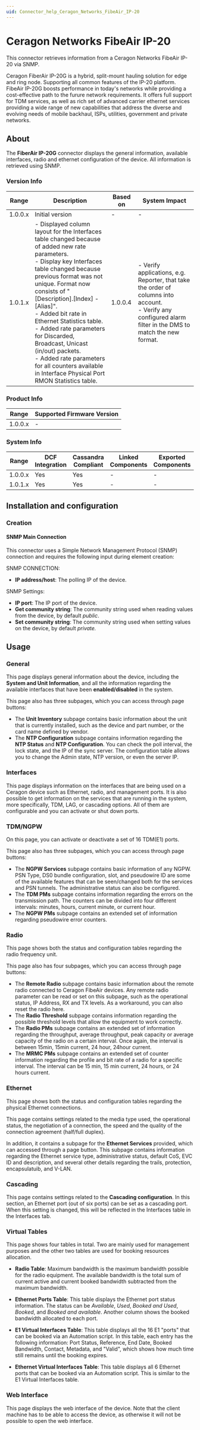 ```yaml
---
uid: Connector_help_Ceragon_Networks_FibeAir_IP-20
---
```


# Ceragon Networks FibeAir IP-20

This connector retrieves information from a Ceragon Networks FibeAir IP-20 via SNMP.

Ceragon FiberAir IP-20G is a hybrid, split-mount hauling solution for edge and ring node. Supporting all common features of the IP-20 platform. FibeAir IP-20G boosts performance in today's networks while providing a cost-effective path to the furure network requirements. It offers full support for TDM services, as well as rich set of advanced carrier ethernet services providing a wide range of new capabilities that address the diverse and evolving needs of mobile backhaul, ISPs, utilities, government and private networks.

## About

The **FiberAir IP-20G** connector displays the general information, available interfaces, radio and ethernet configuration of the device. All information is retrieved using SNMP.

### Version Info

| Range   | Description      | Based on | System Impact |
|---------|------------------|----------|---------------------|
| 1.0.0.x | Initial version  | -        | -             |
| 1.0.1.x | - Displayed column layout for the Interfaces table changed because of added new rate parameters.<br>- Display key Interfaces table changed because previous format was not unique. Format now consists of "\[Description\].\[Index\] - \[Alias\]".<br>- Added bit rate in Ethernet Statistics table.<br>- Added rate parameters for Discarded, Broadcast, Unicast (in/out) packets.<br>- Added rate parameters for all counters available in Interface Physical Port RMON Statistics table. | 1.0.0.4  | - Verify applications, e.g. Reporter, that take the order of columns into account.<br> - Verify any configured alarm filter in the DMS to match the new format. |

### Product Info

| Range   | Supported Firmware Version |
|---------|----------------------------|
| 1.0.0.x | -                          |

### System Info

| Range     | DCF Integration     | Cassandra Compliant     | Linked Components    | Exported Components    |
|-----------|---------------------|-------------------------|----------------------|------------------------|
| 1.0.0.x   | Yes                 | Yes                     | -                    | -                      |
| 1.0.1.x   | Yes                 | Yes                     | -                    | -                      |

## Installation and configuration

### Creation

#### SNMP Main Connection

This connector uses a Simple Network Management Protocol (SNMP) connection and requires the following input during element creation:

SNMP CONNECTION:

- **IP address/host**: The polling IP of the device.

SNMP Settings:

- **IP port**: The IP port of the device.
- **Get community string**: The community string used when reading values from the device, by default *public*.
- **Set community string**: The community string used when setting values on the device, by default *private.*

## Usage

### General

This page displays general information about the device, including the **System and Unit Information**, and all the information regarding the available interfaces that have been **enabled/disabled** in the system.

This page also has three subpages, which you can access through page buttons:

- The **Unit Inventory** subpage contains basic information about the unit that is currently installed, such as the device and part number, or the card name defined by vendor.
- The **NTP Configuration** subpage contains information regarding the **NTP Status** and **NTP Configuration**. You can check the poll interval, the lock state, and the IP of the sync server. The configuration table allows you to change the Admin state, NTP version, or even the server IP.

### Interfaces

This page displays information on the interfaces that are being used on a Ceragon device such as Ethernet, radio, and management ports. It is also possible to get information on the services that are running in the system, more specifically, TDM, LAG, or cascading options. All of them are configurable and you can activate or shut down ports.

### TDM/NGPW

On this page, you can activate or deactivate a set of 16 TDM(E1) ports.

This page also has three subpages, which you can access through page buttons:

- The **NGPW Services** subpage contains basic information of any NGPW. PSN Type, DS0 bundle configuration, slot, and pseudowire ID are some of the available features that can be seen/changed both for the services and PSN tunnels. The administrative status can also be configured.
- The **TDM PMs** subpage contains information regarding the errors on the transmission path. The counters can be divided into four different intervals: minutes, hours, current minute, or current hour.
- The **NGPW PMs** subpage contains an extended set of information regarding pseudowire error counters.

### Radio

This page shows both the status and configuration tables regarding the radio frequency unit.

This page also has four subpages, which you can access through page buttons:

- The **Remote Radio** subpage contains basic information about the remote radio connected to Ceragon FibeAir devices. Any remote radio parameter can be read or set on this subpage, such as the operational status, IP Address, RX and TX levels. As a workaround, you can also reset the radio here.
- The **Radio Threshold** subpage contains information regarding the possible threshold levels that allow the equipment to work correctly.
- The **Radio PMs** subpage contains an extended set of information regarding the throughput, average throughput, peak capacity or average capacity of the radio on a certain interval. Once again, the interval is between 15min, 15min current, 24 hour, 24hour current.
- The **MRMC PMs** subpage contains an extended set of counter information regarding the profile and bit rate of a radio for a specific interval. The interval can be 15 min, 15 min current, 24 hours, or 24 hours current.

### Ethernet

This page shows both the status and configuration tables regarding the physical Ethernet connections.

This page contains settings related to the media type used, the operational status, the negotiation of a connection, the speed and the quality of the connection agreement (half/full duplex).

In addition, it contains a subpage for the **Ethernet Services** provided, which can accessed through a page button. This subpage contains information regarding the Ethernet service type, administrative status, default CoS, EVC ID and description, and several other details regarding the trails, protection, encapsulatuib, and V-LAN.

### Cascading

This page contains settings related to the **Cascading configuration**. In this section, an Ethernet port (out of six ports) can be set as a cascading port. When this setting is changed, this will be reflected in the Interfaces table in the Interfaces tab.

### Virtual Tables

This page shows four tables in total. Two are mainly used for management purposes and the other two tables are used for booking resources allocation.

- **Radio Table**: Maximum bandwidth is the maximum bandwidth possible for the radio equipment. The available bandwidth is the total sum of current active and current booked bandwidth subtracted from the maximum bandwidth.

- **Ethernet Ports Table**: This table displays the Ethernet port status information. The status can be *Available*, *Used*, *Booked and Used*, *Booked*, and *Booked and available*. Another column shows the booked bandwidth allocated to each port.

- **E1 Virtual Interfaces Table**: This table displays all the 16 E1 "ports" that can be booked via an Automation script. In this table, each entry has the following information: Port Status, Reference, End Date, Booked Bandwidth, Contact, Metadata, and "Valid", which shows how much time still remains until the booking expires.

- **Ethernet Virtual Interfaces Table**: This table displays all 6 Ethernet ports that can be booked via an Automation script. This is similar to the E1 Virtual Interfaces table.

### Web Interface

This page displays the web interface of the device. Note that the client machine has to be able to access the device, as otherwise it will not be possible to open the web interface.
